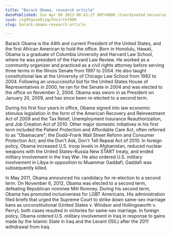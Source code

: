 ```yaml
---
title: "Barack Obama, research article"
datePublished: Sun Apr 09 2023 08:43:27 GMT+0000 (Coordinated Universal Time)
cuid: clg95qsve01yqu7nv1rtkf000
slug: barack-obama-research-article

---
```


Barack Obama is the 44th and current President of the United States, and the first African American to hold the office. Born in Honolulu, Hawaii, Obama is a graduate of Columbia University and Harvard Law School, where he was president of the Harvard Law Review. He worked as a community organizer and practiced as a civil rights attorney before serving three terms in the Illinois Senate from 1997 to 2004. He also taught constitutional law at the University of Chicago Law School from 1992 to 2004. Following an unsuccessful bid for the United States House of Representatives in 2000, he ran for the Senate in 2004 and was elected to the office on November 2, 2004. Obama was sworn in as President on January 20, 2009, and has since been re-elected to a second term.

During his first four years in office, Obama signed into law economic stimulus legislation in the form of the American Recovery and Reinvestment Act of 2009 and the Tax Relief, Unemployment Insurance Reauthorization, and Job Creation Act of 2010. Other major domestic initiatives in his first term included the Patient Protection and Affordable Care Act, often referred to as "Obamacare"; the Dodd–Frank Wall Street Reform and Consumer Protection Act; and the Don't Ask, Don't Tell Repeal Act of 2010. In foreign policy, Obama increased U.S. troop levels in Afghanistan, reduced nuclear weapons with the United States–Russia New START treaty, and ended military involvement in the Iraq War. He also ordered U.S. military involvement in Libya in opposition to Muammar Gaddafi; Gaddafi was subsequently killed.

In May 2011, Obama announced his candidacy for re-election to a second term. On November 6, 2012, Obama was elected to a second term, defeating Republican nominee Mitt Romney. During his second term, Obama has promoted inclusiveness for LGBT Americans. His administration filed briefs that urged the Supreme Court to strike down same-sex marriage bans as unconstitutional (United States v. Windsor and Hollingsworth v. Perry); both cases resulted in victories for same-sex marriage. In foreign policy, Obama ordered U.S. military involvement in Iraq in response to gains made by the Islamic State in Iraq and the Levant (ISIL) after the 2011 withdrawal from Iraq.